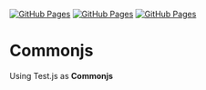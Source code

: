 [![GitHub Pages](https://img.shields.io/badge/Docs-121013?logo=github&logoColor=white)](../README.md)
[![GitHub Pages](https://img.shields.io/badge/Main-121013)](./README.md)
[![GitHub Pages](https://img.shields.io/badge/Commonjs-121013)](./common.md)

# Commonjs #

Using Test.js as __Commonjs__
